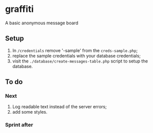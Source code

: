 # graffiti
A basic anonymous message board

## Setup
1. In `/credentials` remove '-sample' from the `creds-sample.php`;
2. replace the sample credentials with your database credentials;
3. visit the `./database/create-messages-table.php` script to setup the database.

## To do

### Next
1. Log readable text instead of the server errors;
2. add some styles.

### Sprint after
